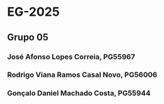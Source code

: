 # EG-2025
## Grupo 05
### José Afonso Lopes Correia, PG55967
### Rodrigo Viana Ramos Casal Novo, PG56006
### Gonçalo Daniel Machado Costa, PG55944
